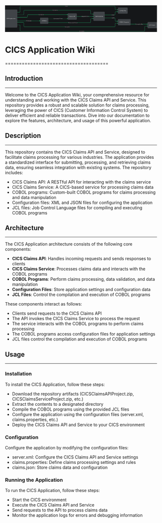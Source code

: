 ![Alt text](./wiki.md.svg)

# CICS Application Wiki
=====================================

## Introduction
---------------

Welcome to the CICS Application Wiki, your comprehensive resource for understanding and working with the CICS Claims API and Service. This repository provides a robust and scalable solution for claims processing, leveraging the power of CICS (Customer Information Control System) to deliver efficient and reliable transactions. Dive into our documentation to explore the features, architecture, and usage of this powerful application.

## Description
-------------

This repository contains the CICS Claims API and Service, designed to facilitate claims processing for various industries. The application provides a standardized interface for submitting, processing, and retrieving claims data, ensuring seamless integration with existing systems. The repository includes:

* CICS Claims API: A RESTful API for interacting with the claims service
* CICS Claims Service: A CICS-based service for processing claims data
* COBOL programs: Custom-built COBOL programs for claims processing and data manipulation
* Configuration files: XML and JSON files for configuring the application
* JCL files: Job Control Language files for compiling and executing COBOL programs

## Architecture
-------------

The CICS Application architecture consists of the following core components:

* **CICS Claims API**: Handles incoming requests and sends responses to clients
* **CICS Claims Service**: Processes claims data and interacts with the COBOL programs
* **COBOL Programs**: Perform claims processing, data validation, and data manipulation
* **Configuration Files**: Store application settings and configuration data
* **JCL Files**: Control the compilation and execution of COBOL programs

These components interact as follows:

* Clients send requests to the CICS Claims API
* The API invokes the CICS Claims Service to process the request
* The service interacts with the COBOL programs to perform claims processing
* The COBOL programs access configuration files for application settings
* JCL files control the compilation and execution of COBOL programs

## Usage
-----

### Installation

To install the CICS Application, follow these steps:

* Download the repository artifacts (CICSClaimsAPIProject.zip, CICSClaimsServiceProject.zip, etc.)
* Extract the contents to a designated directory
* Compile the COBOL programs using the provided JCL files
* Configure the application using the configuration files (server.xml, claims.properties, etc.)
* Deploy the CICS Claims API and Service to your CICS environment

### Configuration

Configure the application by modifying the configuration files:

* server.xml: Configure the CICS Claims API and Service settings
* claims.properties: Define claims processing settings and rules
* claims.json: Store claims data and configuration

### Running the Application

To run the CICS Application, follow these steps:

* Start the CICS environment
* Execute the CICS Claims API and Service
* Send requests to the API to process claims data
* Monitor the application logs for errors and debugging information